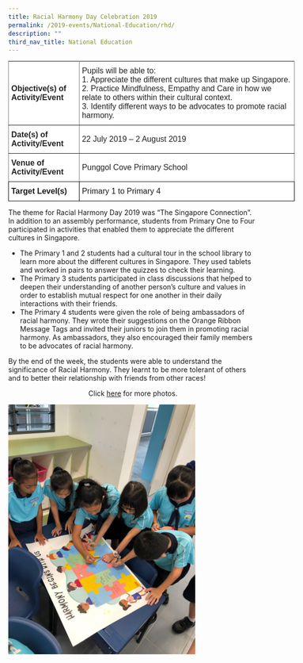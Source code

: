 ```yaml
---
title: Racial Harmony Day Celebration 2019
permalink: /2019-events/National-Education/rhd/
description: ""
third_nav_title: National Education
---
```

<style type="text/css">
.tg  {border-collapse:collapse;border-spacing:0;margin:0px auto;}
.tg td{border-color:black;border-style:solid;border-width:1px;font-family:Arial, sans-serif;font-size:14px;
  overflow:hidden;padding:10px 5px;word-break:normal;}
.tg th{border-color:black;border-style:solid;border-width:1px;font-family:Arial, sans-serif;font-size:14px;
  font-weight:normal;overflow:hidden;padding:10px 5px;word-break:normal;}
.tg .tg-kdpx{background-color:#FFF;border-color:inherit;color:#222;font-size:16px;text-align:left;vertical-align:middle}
.tg .tg-x4x2{background-color:#FFF;border-color:inherit;color:#222;font-size:16px;font-weight:bold;text-align:left;
  vertical-align:middle}
.tg .tg-hsqg{background-color:#FFF;font-size:16px;text-align:left;vertical-align:middle}
.tg .tg-tzfb{background-color:#FFF;font-size:16px;font-weight:bold;text-align:left;vertical-align:middle}
</style>
<table class="tg" style="undefined;table-layout: fixed; width: 579px">
<colgroup>
<col style="width: 143px">
<col style="width: 436px">
</colgroup>
<tbody>
  <tr>
    <td class="tg-x4x2">Objective(s) of Activity/Event</td>
    <td class="tg-kdpx">Pupils will be able to:<br>1.     Appreciate the different cultures that make up Singapore.<br>2.     Practice Mindfulness, Empathy and Care in how we relate to others within their cultural context.<br>3.     Identify different ways to be advocates to promote racial harmony.</td>
  </tr>
  <tr>
    <td class="tg-x4x2">Date(s) of Activity/Event</td>
    <td class="tg-kdpx">22 July 2019 – 2 August 2019</td>
  </tr>
  <tr>
    <td class="tg-x4x2">Venue of Activity/Event</td>
    <td class="tg-kdpx">Punggol Cove Primary School</td>
  </tr>
  <tr>
    <td class="tg-tzfb">Target Level(s)</td>
    <td class="tg-hsqg">Primary 1 to Primary 4</td>
  </tr>
</tbody>
</table>

The theme for Racial Harmony Day 2019 was “The Singapore Connection”. In addition to an assembly performance, students from Primary One to Four participated in activities that enabled them to appreciate the different cultures in Singapore.

* The Primary 1 and 2 students had a cultural tour in the school library to learn more about the different cultures in Singapore. They used tablets and worked in pairs to answer the quizzes to check their learning.
* The Primary 3 students participated in class discussions that helped to deepen their understanding of another person’s culture and values in order to establish mutual respect for one another in their daily interactions with their friends.
* The Primary 4 students were given the role of being ambassadors of racial harmony. They wrote their suggestions on the Orange Ribbon Message Tags and invited their juniors to join them in promoting racial harmony. As ambassadors, they also encouraged their family members to be advocates of racial harmony.

By the end of the week, the students were able to understand the significance of Racial Harmony. They learnt to be more tolerant of others and to better their relationship with friends from other races!



<center>Click <a href="https://www.flickr.com/photos/142848383@N02/albums/72157710432299122">here</a> for more photos.</center>


<img src="/images/RHD005.jpeg" 
     style="width:75%">